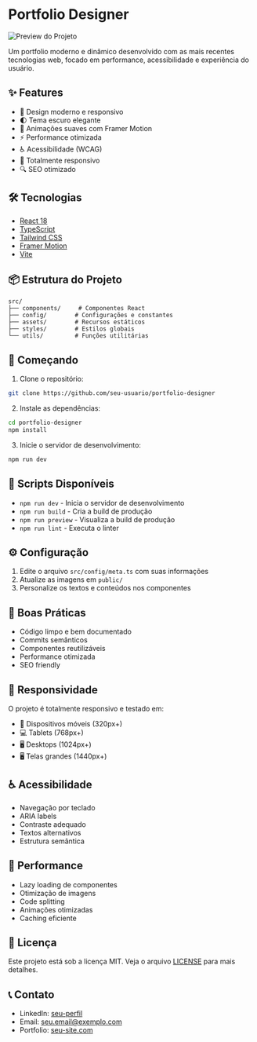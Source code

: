 # Portfolio Designer

![Preview do Projeto](public/og-image.jpg)

Um portfolio moderno e dinâmico desenvolvido com as mais recentes tecnologias web, focado em performance, acessibilidade e experiência do usuário.

## ✨ Features

- 🎨 Design moderno e responsivo
- 🌓 Tema escuro elegante
- 🚀 Animações suaves com Framer Motion
- ⚡ Performance otimizada
- ♿ Acessibilidade (WCAG)
- 📱 Totalmente responsivo
- 🔍 SEO otimizado

## 🛠 Tecnologias

- [React 18](https://reactjs.org/)
- [TypeScript](https://www.typescriptlang.org/)
- [Tailwind CSS](https://tailwindcss.com/)
- [Framer Motion](https://www.framer.com/motion/)
- [Vite](https://vitejs.dev/)

## 📦 Estrutura do Projeto

```
src/
├── components/     # Componentes React
├── config/        # Configurações e constantes
├── assets/        # Recursos estáticos
├── styles/        # Estilos globais
└── utils/         # Funções utilitárias
```

## 🚀 Começando

1. Clone o repositório:
```bash
git clone https://github.com/seu-usuario/portfolio-designer
```

2. Instale as dependências:
```bash
cd portfolio-designer
npm install
```

3. Inicie o servidor de desenvolvimento:
```bash
npm run dev
```

## 📝 Scripts Disponíveis

- `npm run dev` - Inicia o servidor de desenvolvimento
- `npm run build` - Cria a build de produção
- `npm run preview` - Visualiza a build de produção
- `npm run lint` - Executa o linter

## ⚙️ Configuração

1. Edite o arquivo `src/config/meta.ts` com suas informações
2. Atualize as imagens em `public/`
3. Personalize os textos e conteúdos nos componentes

## 🌟 Boas Práticas

- Código limpo e bem documentado
- Commits semânticos
- Componentes reutilizáveis
- Performance otimizada
- SEO friendly

## 📱 Responsividade

O projeto é totalmente responsivo e testado em:
- 📱 Dispositivos móveis (320px+)
- 💻 Tablets (768px+)
- 🖥️ Desktops (1024px+)
- 🖥️ Telas grandes (1440px+)

## ♿ Acessibilidade

- Navegação por teclado
- ARIA labels
- Contraste adequado
- Textos alternativos
- Estrutura semântica

## 🚀 Performance

- Lazy loading de componentes
- Otimização de imagens
- Code splitting
- Animações otimizadas
- Caching eficiente

## 📄 Licença

Este projeto está sob a licença MIT. Veja o arquivo [LICENSE](LICENSE) para mais detalhes.

## 📞 Contato

- LinkedIn: [seu-perfil](https://linkedin.com/in/seu-perfil)
- Email: seu.email@exemplo.com
- Portfolio: [seu-site.com](https://seu-site.com)
